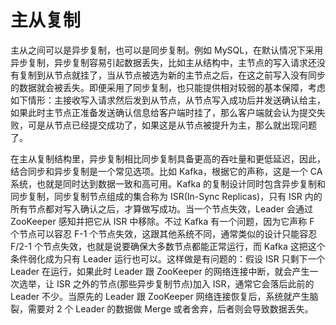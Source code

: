 # 主从复制

主从之间可以是异步复制，也可以是同步复制。例如 MySQL，在默认情况下采用异步复制，异步复制容易引起数据丢失，比如主从结构中，主节点的写入请求还没有复制到从节点就挂了，当从节点被选为新的主节点之后，在这之前写入没有同步的数据就会被丢失。即便采用了同步复制，也只能提供相对较弱的基本保障，考虑如下情形：主接收写入请求然后发到从节点，从节点写入成功后并发送确认给主，如果此时主节点正准备发送确认信息给客户端时挂了，那么客户端就会认为提交失败，可是从节点已经提交成功了，如果这是从节点被提升为主，那么就出现问题了。

在主从复制结构里，异步复制相比同步复制具备更高的吞吐量和更低延迟，因此，结合同步和异步复制是一个常见选项。比如 Kafka，根据它的声称，这是一个 CA 系统，也就是同时达到数据一致和高可用。Kafka 的复制设计同时包含异步复制和同步复制，同步复制节点组成的集合称为 ISR(In-Sync Replicas)，只有 ISR 内的所有节点都对写入确认之后，才算做写成功。当一个节点失效，Leader 会通过 ZooKeeper 感知并把它从 ISR 中移除。不过 Kafka 有一个问题，因为它声称 F 个节点可以容忍 F-1 个节点失效，这跟其他系统不同，通常类似的设计只能容忍 F/2-1 个节点失效，也就是说要确保大多数节点都能正常运行，而 Kafka 这把这个条件弱化成为只有 Leader 运行也可以。这样做是有问题的：假设 ISR 只剩下一个 Leader 在运行，如果此时 Leader 跟 ZooKeeper 的网络连接中断，就会产生一次选举，让 ISR 之外的节点(那些异步复制节点)加入 ISR，通常它会落后此前的 Leader 不少。当原先的 Leader 跟 ZooKeeper 网络连接恢复后，系统就产生脑裂，需要对 2 个 Leader 的数据做 Merge 或者舍弃，后者则会导致数据丢失。
